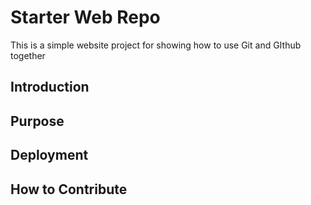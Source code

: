 # Starter Web Repo

This is a simple website project for showing how to use Git and GIthub together

## Introduction

## Purpose

## Deployment

## How to Contribute